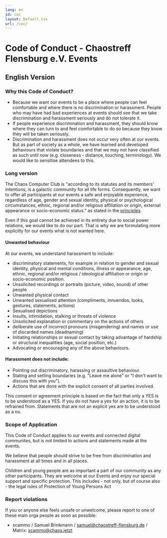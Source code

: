 ```yaml
---
lang: en
id: coc
layout: Default.tsx
url: /coc/
---
```


# Code of Conduct - Chaostreff Flensburg e.V. Events

## English Version

### Why this Code of Conduct?
* Because we want our events to be a place where people can feel comfortable and where there is no discrimination or harassment. People who may have had bad experiences at events should see that we take discrimination and harassment seriously and do not tolerate it. 
* If people experience discrimination and harassment, they should know where they can turn to and feel comfortable to do so because they know they will be taken seriously. 
* Discrimination and harassment does not occur very often at our events. But as part of society as a whole, we have learned and developed behaviours that violate boundaries and that we may not have classified as such until now (e.g. closeness - distance, touching, terminology). We would like to sensitise attendees to this.

### Long version

The Chaos Computer Club is "according to its statutes and its members’ intentions, is a galactic community for all life forms. Consequently, we want to offer all participants at our events a safe and enjoyable experience, regardless of age, gender and sexual identity, physical or psychological circumstances, ethnic, regional and/or religious affiliation or origin, external appearance or socio-economic status." as stated in the [principles](https://help.ccc.de/principles.en.html).

Even if this goal cannot be achieved in its entirety due to social power relations, we would like to do our part. That is why we are formulating more explicitly for our events what is not wanted here.

#### Unwanted behaviour

At our events, we understand harassment to include:

* discriminatory statements, for example in relation to gender and sexual identity, physical and mental conditions, illness or appearance, age, ethnic, regional and/or religious / ideological affiliation or origin or socio-economic position.
* Unsolicited recordings or portraits (picture, video, sound) of other people
* Unwanted physical contact
* Unwanted sexualised attention (compliments, innuendos, looks, gestures, statements, actions)
* Sexualised depictions
* Insults, intimidation, stalking or threats of violence
* Unsolicited explanation or commentary on the actions of others
* deliberate use of incorrect pronouns (misgendering) and names or use of discarded names (deadnaming)
* Initiating relationships or sexual contact by taking advantage of hardship or structural inequalities (age, social position, etc.)
* Advocating or encouraging any of the above behaviours.

#### Harassment does not include:
* Pointing out discriminatory, harassing or assaultive behaviour.
* Stating and setting boundaries (e.g. "Leave me alone" or "I don't want to discuss this with you").
* Actions that are done with the explicit consent of all parties involved.

This consent or agreement principle is based on the fact that only a YES is to be understood as a YES. If you do not have a yes for an action, it is to be refrained from. Statements that are not an explicit yes are to be understood as a no.

### Scope of Application

This Code of Conduct applies to our events and connected digital communites, but is not limited to actions and statements made at the events.

We believe that people should strive to be free from discrimination and harassment at all times and in all places.

Children and young people are as important a part of our community as any other participants. They are welcome at our Events and enjoy our special support and specific protection. This includes - not only, but of course also - the legal rules of Protection of Young Persons Act

### Report violations

If you or anyone else feels unsafe or unwelcome, please report to one of these main orga people as soon as possible:

* scammo / Samuel Brinkmann / samuel@chaostreff-flensburg.de / Matrix: scammo@chaos.jetzt
